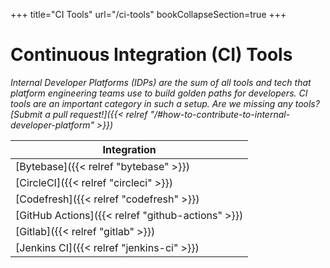 +++
title="CI Tools"
url="/ci-tools"
bookCollapseSection=true
+++

# Continuous Integration (CI) Tools

_Internal Developer Platforms (IDPs) are the sum of all tools and tech that platform engineering teams use to build golden paths for developers. CI tools are an important category in such a setup. Are we missing any tools? [Submit a pull request!]({{< relref "/#how-to-contribute-to-internal-developer-platform" >}})_

**Integration** |
--- |
[Bytebase]({{< relref "bytebase" >}}) |
[CircleCI]({{< relref "circleci" >}}) |
[Codefresh]({{< relref "codefresh" >}}) |
[GitHub Actions]({{< relref "github-actions" >}}) |
[Gitlab]({{< relref "gitlab" >}}) |
[Jenkins CI]({{< relref "jenkins-ci" >}}) |
